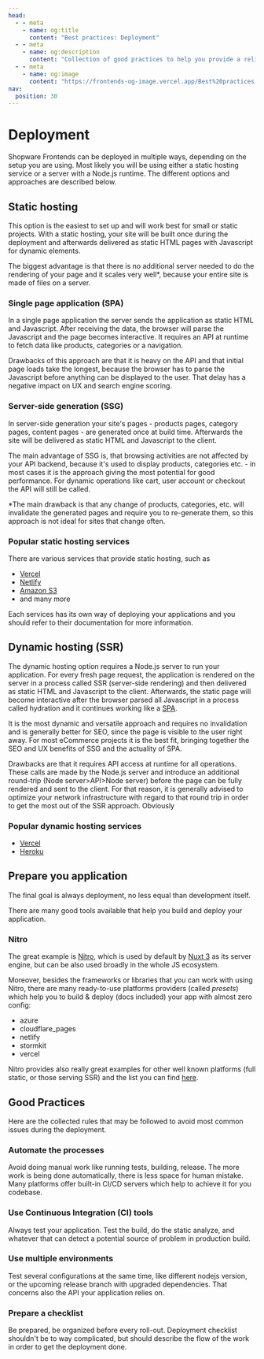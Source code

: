 ```yaml
---
head:
  - - meta
    - name: og:title
      content: "Best practices: Deployment"
  - - meta
    - name: og:description
      content: "Collection of good practices to help you provide a reliable application."
  - - meta
    - name: og:image
      content: "https://frontends-og-image.vercel.app/Best%20practices:%20**Deployment**.png?fontSize=110px"
nav:
  position: 30
---
```


# Deployment

Shopware Frontends can be deployed in multiple ways, depending on the setup you are using. Most likely you will be using either a static hosting service or a server with a Node.js runtime. The different options and approaches are described below.

## Static hosting

This option is the easiest to set up and will work best for small or static projects. With a static hosting, your site will be built once during the deployment and afterwards delivered as static HTML pages with Javascript for dynamic elements.

The biggest advantage is that there is no additional server needed to do the rendering of your page and it scales very well\*, because your entire site is made of files on a server.

### Single page application (SPA)

In a single page application the server sends the application as static HTML and Javascript. After receiving the data, the browser will parse the Javascript and the page becomes interactive. It requires an API at runtime to fetch data like products, categories or a navigation.

Drawbacks of this approach are that it is heavy on the API and that initial page loads take the longest, because the browser has to parse the Javascript before anything can be displayed to the user. That delay has a negative impact on UX and search engine scoring.

### Server-side generation (SSG)

In server-side generation your site's pages - products pages, category pages, content pages - are generated once at build time. Afterwards the site will be delivered as static HTML and Javascript to the client.

The main advantage of SSG is, that browsing activities are not affected by your API backend, because it's used to display products, categories etc. - in most cases it is the approach giving the most potential for good performance. For dynamic operations like cart, user account or checkout the API will still be called.

\*The main drawback is that any change of products, categories, etc. will invalidate the generated pages and require you to re-generate them, so this approach is not ideal for sites that change often.

### Popular static hosting services

There are various services that provide static hosting, such as

- [Vercel](https://vercel.com/)
- [Netlify](https://www.netlify.com/)
- [Amazon S3](https://aws.amazon.com/s3/)
- and many more

Each services has its own way of deploying your applications and you should refer to their documentation for more information.

## Dynamic hosting (SSR)

The dynamic hosting option requires a Node.js server to run your application. For every fresh page request, the application is rendered on the server in a process called SSR (server-side rendering) and then delivered as static HTML and Javascript to the client. Afterwards, the static page will become interactive after the browser parsed all Javascript in a process called hydration and it continues working like a [SPA](#single-page-application-spa).

It is the most dynamic and versatile approach and requires no invalidation and is generally better for SEO, since the page is visible to the user right away. For most eCommerce projects it is the best fit, bringing together the SEO and UX benefits of SSG and the actuality of SPA.

Drawbacks are that it requires API access at runtime for all operations. These calls are made by the Node.js server and introduce an additional round-trip (Node server>API>Node server) before the page can be fully rendered and sent to the client. For that reason, it is generally advised to optimize your network infrastructure with regard to that round trip in order to get the most out of the SSR approach. Obviously

### Popular dynamic hosting services

- [Vercel](https://vercel.com/)
- [Heroku](https://www.heroku.com/)


## Prepare you application

The final goal is always deployment, no less equal than development itself.

There are many good tools available that help you build and deploy your application.

### Nitro

The great example is [Nitro](https://github.com/unjs/nitro), which is used by default by [Nuxt 3](https://nuxt.com/docs/guide/concepts/server-engine) as its server engine, but can be also used broadly in the whole JS ecosystem.

Moreover, besides the frameworks or libraries that you can work with using Nitro, there are many ready-to-use platforms providers (called _presets_) which help you to build & deploy (docs included) your app with almost zero config:

* azure
* cloudflare_pages
* netlify
* stormkit
* vercel

Nitro provides also really great examples for other well known platforms (full static, or those serving SSR) and the list you can find [here](https://nitro.unjs.io/deploy).


## Good Practices

Here are the collected rules that may be followed to avoid most common issues during the deployment.

### Automate the processes

Avoid doing manual work like running tests, building, release. The more work is being done automatically, there is less space for human mistake. Many platforms offer built-in CI/CD servers which help to achieve it for you codebase.

### Use Continuous Integration (CI) tools

Always test your application. Test the build, do the static analyze, and whatever that can detect a potential source of problem in production build.

### Use multiple environments

Test several configurations at the same time, like different nodejs version, or the upcoming release branch with upgraded dependencies. That concerns also the API your application relies on. 

### Prepare a checklist

Be prepared, be organized before every roll-out. Deployment checklist shouldn't be to way complicated, but should describe the flow of the work in order to get the deployment done.

